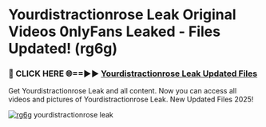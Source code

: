 # Yourdistractionrose Leak Original Videos 0nlyFans Leaked - Files Updated! (rg6g)

<h3>🔴 CLICK HERE 🌐==►► <a href="https://tinyurl.com/2jnfzry5" rel="nofollow">Yourdistractionrose Leak Updated Files</a></h3>

Get Yourdistractionrose Leak and all content. Now you can access all videos and pictures of Yourdistractionrose Leak. New Updated Files 2025!

[![rg6g](https://i.imgur.com/GyGTBgg.gif)](https://tinyurl.com/2jnfzry5)
yourdistractionrose leak